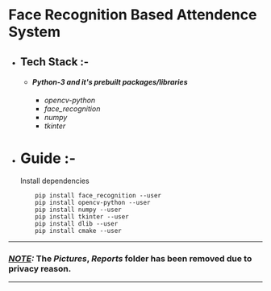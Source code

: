 # Face Recognition Based Attendence System 

- ## Tech Stack :-
    - #### ***Python-3 and it's prebuilt packages/libraries***
        - *opencv-python*
        - *face_recognition*
        - *numpy*
        - *tkinter*
- # Guide :-
  Install dependencies
  ```
      pip install face_recognition --user
      pip install opencv-python --user
      pip install numpy --user
      pip install tkinter --user
      pip install dlib --user
      pip install cmake --user
   ```
---
### ***<u>NOTE</u>:*** The *Pictures*, *Reports* folder has been removed due to privacy reason.
---
